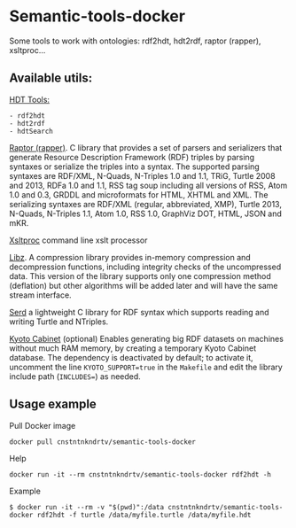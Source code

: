 # Semantic-tools-docker
Some tools to work with ontologies: rdf2hdt, hdt2rdf, raptor (rapper), xsltproc...

## Available utils:  
[HDT Tools:](https://github.com/rdfhdt/hdt-cpp "HDT Tools")  

    - rdf2hdt  
    - hdt2rdf  
    - hdtSearch  

[Raptor (rapper)](http://librdf.org/raptor/rapper.html "rapper"). C library that provides a set of parsers and serializers that generate Resource Description Framework (RDF) triples by parsing syntaxes or serialize the triples into a syntax. The supported parsing syntaxes are RDF/XML, N-Quads, N-Triples 1.0 and 1.1, TRiG, Turtle 2008 and 2013, RDFa 1.0 and 1.1, RSS tag soup including all versions of RSS, Atom 1.0 and 0.3, GRDDL and microformats for HTML, XHTML and XML. The serializing syntaxes are RDF/XML (regular, abbreviated, XMP), Turtle 2013, N-Quads, N-Triples 1.1, Atom 1.0, RSS 1.0, GraphViz DOT, HTML, JSON and mKR.
    
[Xsltproc](http://xmlsoft.org/XSLT/xsltproc.html 'xsltproc') command line xslt processor  

[Libz](http://www.zlib.net "libz"). A compression library provides in-memory compression and decompression functions, including integrity checks of the uncompressed data. This version of the library supports only one compression method (deflation) but other algorithms will be added later and will have the same stream interface.  

[Serd](http://drobilla.net/software/serd "Serd") a lightweight C library for RDF syntax which supports reading and writing Turtle and NTriples.  

[Kyoto Cabinet](http://fallabs.com/kyotocabinet/) (optional) Enables generating big RDF datasets on machines without much RAM memory, by creating a temporary Kyoto Cabinet database. The dependency is deactivated by default; to activate it, uncomment the line `KYOTO_SUPPORT=true` in the `Makefile` and edit the library include path (`INCLUDES=`) as needed.  

## Usage example

Pull Docker image  

    docker pull cnstntnkndrtv/semantic-tools-docker  

Help  

    docker run -it --rm cnstntnkndrtv/semantic-tools-docker rdf2hdt -h

Example  

    $ docker run -it --rm -v "$(pwd)":/data cnstntnkndrtv/semantic-tools-docker rdf2hdt -f turtle /data/myfile.turtle /data/myfile.hdt

